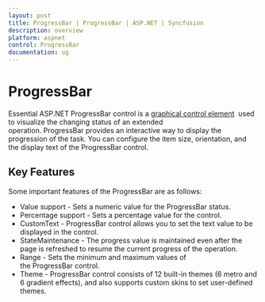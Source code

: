 ```yaml
---
layout: post
title: ProgressBar | ProgressBar | ASP.NET | Syncfusion
description: overview
platform: aspnet
control: ProgressBar
documentation: ug
---
```


# ProgressBar

Essential ASP.NET ProgressBar control is a [graphical control element](http://en.wikipedia.org/wiki/Graphical_control_element) 
used to visualize the changing status of an extended operation. ProgressBar provides an interactive way to display the 
progression of the task. You can configure the item size, orientation, and the display text of the ProgressBar control.

## Key Features

Some important features of the ProgressBar are as follows:

* Value support - Sets a numeric value for the ProgressBar status.
* Percentage support - Sets a percentage value for the control.
* CustomText - ProgressBar control allows you to set the text value to be displayed in the control.
* StateMaintenance - The progress value is maintained even after the page is refreshed to resume the current progress of the operation.
* Range - Sets the minimum and maximum values of the ProgressBar control.
* Theme - ProgressBar control consists of 12 built-in themes (6 metro and 6 gradient effects), and also supports custom skins to set user-defined themes.
